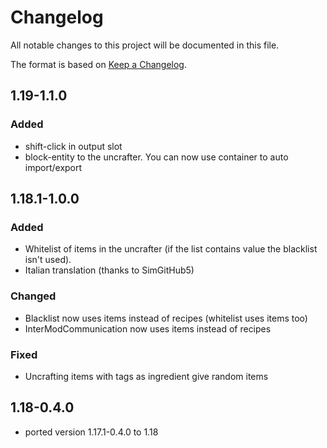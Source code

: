 # Changelog
All notable changes to this project will be documented in this file.

The format is based on [Keep a Changelog](https://keepachangelog.com/en/1.0.0/).

## 1.19-1.1.0

### Added
- shift-click in output slot
- block-entity to the uncrafter. You can now use container to auto import/export

## 1.18.1-1.0.0

### Added
- Whitelist of items in the uncrafter (if the list contains value the blacklist isn't used).
- Italian translation (thanks to SimGitHub5)

### Changed
- Blacklist now uses items instead of recipes (whitelist uses items too)
- InterModCommunication now uses items instead of recipes

### Fixed
- Uncrafting items with tags as ingredient give random items

## 1.18-0.4.0

- ported version 1.17.1-0.4.0 to 1.18
